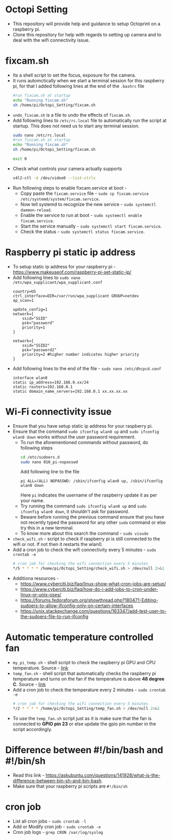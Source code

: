 # Octopi Setting
- This repository will provide help and guidance to setup Octoprint on a raspberry pi.
- Clone this repository for help with regards to setting up camera and to deal with the wifi connectivity issue.

# fixcam.sh
- Its a shell script to set the focus, exposure for the camera.
- It runs automctically when we start a terminal session for this raspberry pi, for that I added following lines at the end of the `.bashrc` file
    ```bash
    #run fixcam.sh at startup
    echo "Running fixcam.sh"
    sh /home/pi/Octopi_Setting/fixcam.sh
   ```
- `undo_fixcam.sh` is a file to undo the effects of `fixcam.sh`.
- Add following lines to `/etc/rc.local` file to automatically run the script at startup. This does not need us to start any terminal session.
    ```bash
    sudo nano /etc/rc.local
    #run fixcam.sh at startup
    echo "Running fixcam.sh"
    sh /home/pi/Octopi_Setting/fixcam.sh

    exit 0
    ```
- Check what controls your camera actually supports
    ```bash
    v4l2-ctl -d /dev/video0 --list-ctrls
    ```
- Run following steps to enable fixcam.service at boot -
    - Copy paste the `fixcam.service` file - `sudo cp fixcam.service /etc/systemd/system/fixcam.service`.
    - Now tell systemd to recognize the new service - `sudo systemctl daemon-reload`.
    - Enable the service to run at boot - `sudo systemctl enable fixcam.service`.
    - Start the service manually - `sudo systemctl start fixcam.service`.
    - Check the status - `sudo systemctl status fixcam.service`.


# Raspberry pi static ip address
- To setup static ip address for your raspberry pi - https://www.makeuseof.com/raspberry-pi-set-static-ip/
- Add following lines to `sudo nano /etc/wpa_supplicant/wpa_supplicant.conf`
    ```text
    country=US
    ctrl_interface=DIR=/var/run/wpa_supplicant GROUP=netdev
    ap_scan=1

    update_config=1
    network={
        ssid="SSID"
        psk="password"
        priority=1
    }

    network={
        ssid="SSID2"
        psk="password2"
        priority=2 #higher number indicates higher priority
    }
    ```
- Add following lines to the end of the file - `sudo nano /etc/dhcpcd.conf`
    ```text
    interface wlan0
    static ip_address=192.168.0.xx/24
    static routers=192.168.0.1
    static domain_name_servers=192.168.0.1 xx.xx.xx.xx
    ```

# Wi-Fi connectivity issue
- Ensure that you have setup static ip address for your raspberry pi.
- Ensure that the command `sudo ifconfig wlan0 up` and `sudo ifconfig wlan0 down` works without the user password requirement.
    - To run the aforementioned commands without password, do following steps
         ```bash
         cd /etc/sudoers.d
         sudo nano 010_pi-nopasswd
         ```
         Add following line to the file
         ```nano
         pi ALL=(ALL) NOPASSWD: /sbin/ifconfig wlan0 up, /sbin/ifconfig wlan0 down
         ```
         Here `pi` indicates the username of the raspberry update it as per your name.
    - Try running the command `sudo ifconfig wlan0 up` and `sudo ifconfig wlan0 down`, it shouldn't ask for password.
    - Beware before running the previous command ensure that you have not recently typed the password for any other `sudo` command or else try this in a new terminal.
    - To know more about this search the command - `sudo visudo`
- `check_wifi.sh` - script to check if raspberry pi is still connected to the wifi or not. If not then it restarts the wlan0.
- Add a cron job to check the wifi connectivity every 5 minutes - `sudo crontab -e`
    ```bash
    # cron job for checking the wifi connection every 5 minutes
    */5 * * * * /home/pi/Octopi_Setting/check_wifi.sh > /dev/null 2>&1
    ```
- Additiona resources - 
    - https://www.cyberciti.biz/faq/linux-show-what-cron-jobs-are-setup/
    - https://www.cyberciti.biz/faq/how-do-i-add-jobs-to-cron-under-linux-or-unix-oses/
    - https://forums.fedoraforum.org/showthread.php?180471-Editing-sudoers-to-allow-ifconfig-only-on-certain-interfaces
    - https://unix.stackexchange.com/questions/163347/add-test-user-to-the-sudoers-file-to-run-ifconfig
    
# Automatic temperature controlled fan
- `my_pi_temp.sh` - shell script to check the raspberry pi GPU and CPU temperature. Source - [link](https://www.cyberciti.biz/faq/linux-find-out-raspberry-pi-gpu-and-arm-cpu-temperature-command/)
- `temp_fan.sh` - shell script that automatically checks the raspberry pi temperature and turns on the fan if the temperature is above **48 degree C**. Source - [link](https://embeddedcomputing.com/technology/software-and-os/ides-application-programming/raspberry-pi-cooling-fan-control-with-bash-scripting)
- Add a cron job to check the temperature every 2 minutes - `sudo crontab -e`
    ```bash
    # cron job for checking the wifi connection every 5 minutes
    */2 * * * * /home/pi/Octopi_Setting/temp_fan.sh > /dev/null 2>&1
   ```
- To use the `temp_fan.sh` script just as it is make sure that the fan is connected to **GPIO pin 23** or else update the gpio pin number in the script accordingly.

# Difference between #!/bin/bash and #!/bin/sh
- Read this link - https://askubuntu.com/questions/141928/what-is-the-difference-between-bin-sh-and-bin-bash.
- Make sure that your raspberry pi scripts are `#!/bin/sh`

# cron job 
- List all cron jobs - `sudo crontab -l`
- Add or Modify cron job - `sudo crontab -e`
- Cron job logs - `grep CRON /var/log/syslog`